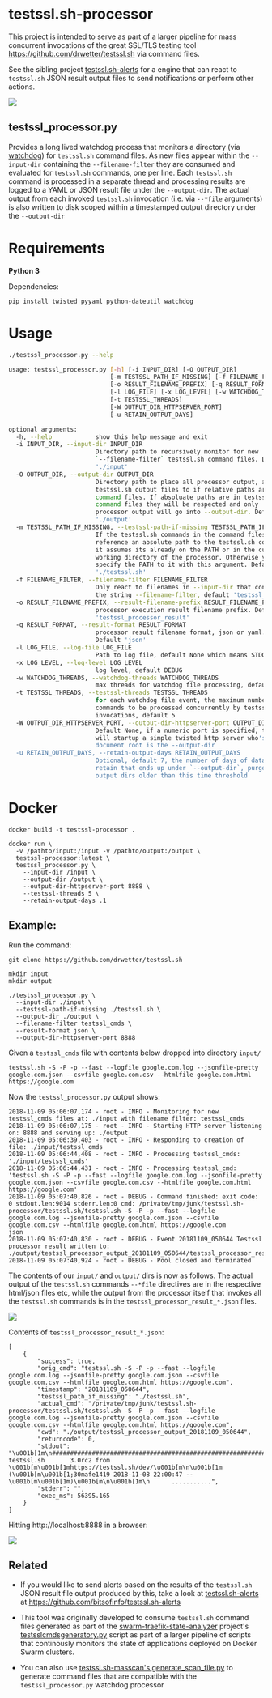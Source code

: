 # testssl.sh-processor

This project is intended to serve as part of a larger pipeline for mass concurrent invocations of the great SSL/TLS
testing tool https://github.com/drwetter/testssl.sh via command files.

See the sibling project [testssl.sh-alerts](https://github.com/bitsofinfo/testssl.sh-alerts) for a engine that can react to `testssl.sh` JSON result output files to send notifications or perform other actions.

![](docs/diag1.png)

## testssl_processor.py

Provides a long lived watchdog process that monitors a directory (via [watchdog](https://github.com/gorakhargosh/watchdog))
for `testssl.sh` command files. As new files appear within the `--input-dir` containing the `--filename-filter`
they are consumed and evaluated for `testssl.sh` commands, one per line. Each `testssl.sh` command is processed in a separate thread and processing results are logged to a YAML or JSON result file under the `--output-dir`. The actual output from each invoked `testssl.sh` invocation (i.e. via `--*file` arguments) is also written to disk scoped within a timestamped output directory under the `--output-dir`

# Requirements

**Python 3**

Dependencies:
```
pip install twisted pyyaml python-dateutil watchdog
```

# Usage

```bash
./testssl_processor.py --help                                                                                       

usage: testssl_processor.py [-h] [-i INPUT_DIR] [-O OUTPUT_DIR]
                            [-m TESTSSL_PATH_IF_MISSING] [-f FILENAME_FILTER]
                            [-o RESULT_FILENAME_PREFIX] [-q RESULT_FORMAT]
                            [-l LOG_FILE] [-x LOG_LEVEL] [-w WATCHDOG_THREADS]
                            [-t TESTSSL_THREADS]
                            [-W OUTPUT_DIR_HTTPSERVER_PORT]
                            [-u RETAIN_OUTPUT_DAYS]

optional arguments:
  -h, --help            show this help message and exit
  -i INPUT_DIR, --input-dir INPUT_DIR
                        Directory path to recursively monitor for new
                        `--filename-filter` testssl.sh command files. Default
                        './input'
  -O OUTPUT_DIR, --output-dir OUTPUT_DIR
                        Directory path to place all processor output, and
                        testssl.sh output files to if relative paths are in
                        command files. If absoluate paths are in testssl.sh
                        command files they will be respected and only
                        processor output will go into --output-dir. Default
                        './output'
  -m TESTSSL_PATH_IF_MISSING, --testssl-path-if-missing TESTSSL_PATH_IF_MISSING
                        If the testssl.sh commands in the command files do not
                        reference an absolute path to the testssl.sh command,
                        it assumes its already on the PATH or in the current
                        working directory of the processor. Otherwise you can
                        specify the PATH to it with this argument. Default
                        './testssl.sh'
  -f FILENAME_FILTER, --filename-filter FILENAME_FILTER
                        Only react to filenames in --input-dir that contain
                        the string --filename-filter, default 'testssl_cmds'
  -o RESULT_FILENAME_PREFIX, --result-filename-prefix RESULT_FILENAME_PREFIX
                        processor execution result filename prefix. Default
                        'testssl_processor_result'
  -q RESULT_FORMAT, --result-format RESULT_FORMAT
                        processor result filename format, json or yaml.
                        Default 'json'
  -l LOG_FILE, --log-file LOG_FILE
                        Path to log file, default None which means STDOUT
  -x LOG_LEVEL, --log-level LOG_LEVEL
                        log level, default DEBUG
  -w WATCHDOG_THREADS, --watchdog-threads WATCHDOG_THREADS
                        max threads for watchdog file processing, default 1
  -t TESTSSL_THREADS, --testssl-threads TESTSSL_THREADS
                        for each watchdog file event, the maximum number of
                        commands to be processed concurrently by testssl.sh
                        invocations, default 5
  -W OUTPUT_DIR_HTTPSERVER_PORT, --output-dir-httpserver-port OUTPUT_DIR_HTTPSERVER_PORT
                        Default None, if a numeric port is specified, this
                        will startup a simple twisted http server who's
                        document root is the --output-dir
  -u RETAIN_OUTPUT_DAYS, --retain-output-days RETAIN_OUTPUT_DAYS
                        Optional, default 7, the number of days of data to
                        retain that ends up under `--output-dir`, purges
                        output dirs older than this time threshold
```

# Docker
```
docker build -t testssl-processor .

docker run \
  -v /pathto/input:/input -v /pathto/output:/output \
  testssl-processor:latest \
  testssl_processor.py \
    --input-dir /input \
    --output-dir /output \
    --output-dir-httpserver-port 8888 \
    --testssl-threads 5 \
    --retain-output-days .1
```

## Example:

Run the command:
```
git clone https://github.com/drwetter/testssl.sh

mkdir input
mkdir output

./testssl_processor.py \
  --input-dir ./input \
  --testssl-path-if-missing ./testssl.sh \
  --output-dir ./output \
  --filename-filter testssl_cmds \
  --result-format json \
  --output-dir-httpserver-port 8888
```

Given a `testssl_cmds` file with contents below dropped into directory `input/`

```
testssl.sh -S -P -p --fast --logfile google.com.log --jsonfile-pretty google.com.json --csvfile google.com.csv --htmlfile google.com.html https://google.com
```

Now the `testssl_processor.py` output shows:

```
2018-11-09 05:06:07,174 - root - INFO - Monitoring for new testssl_cmds files at: ./input with filename filter: testssl_cmds
2018-11-09 05:06:07,175 - root - INFO - Starting HTTP server listening on: 8888 and serving up: ./output
2018-11-09 05:06:39,403 - root - INFO - Responding to creation of file: ./input/testssl_cmds
2018-11-09 05:06:44,408 - root - INFO - Processing testssl_cmds: './input/testssl_cmds'
2018-11-09 05:06:44,431 - root - INFO - Processing testssl_cmd: 'testssl.sh -S -P -p --fast --logfile google.com.log --jsonfile-pretty google.com.json --csvfile google.com.csv --htmlfile google.com.html https://google.com'
2018-11-09 05:07:40,826 - root - DEBUG - Command finished: exit code: 0 stdout.len:9014 stderr.len:0 cmd: /private/tmp/junk/testssl.sh-processor/testssl.sh/testssl.sh -S -P -p --fast --logfile google.com.log --jsonfile-pretty google.com.json --csvfile google.com.csv --htmlfile google.com.html https://google.com
json
2018-11-09 05:07:40,830 - root - DEBUG - Event 20181109_050644 Testssl processor result written to: ./output/testssl_processor_output_20181109_050644/testssl_processor_result_20181109_050644.json
2018-11-09 05:07:40,924 - root - DEBUG - Pool closed and terminated
```

The contents of our `input/` and `output/` dirs is now as follows.
The actual output of the `testssl.sh` commands `--*file` directives are in the respective html/json files etc, while the output from the processor itself that invokes all the `testssl.sh` commands is in the `testssl_processor_result_*.json` files.

![](docs/dirs.png)

Contents of `testssl_processor_result_*.json`:

```
[
    {
        "success": true,
        "orig_cmd": "testssl.sh -S -P -p --fast --logfile google.com.log --jsonfile-pretty google.com.json --csvfile google.com.csv --htmlfile google.com.html https://google.com",
        "timestamp": "20181109_050644",
        "testssl_path_if_missing": "./testssl.sh",
        "actual_cmd": "/private/tmp/junk/testssl.sh-processor/testssl.sh/testssl.sh -S -P -p --fast --logfile google.com.log --jsonfile-pretty google.com.json --csvfile google.com.csv --htmlfile google.com.html https://google.com",
        "cwd": "./output/testssl_processor_output_20181109_050644",
        "returncode": 0,
        "stdout": "\u001b[1m\n###########################################################\n    testssl.sh       3.0rc2 from \u001b[m\u001b[1mhttps://testssl.sh/dev/\u001b[m\n\u001b[1m    (\u001b[m\u001b[1;30mafe1419 2018-11-08 22:00:47 -- \u001b[m\u001b[1m)\u001b[m\n\u001b[1m\n      ...........",
        "stderr": "",
        "exec_ms": 56395.165
    }
]
```

Hitting http://localhost:8888 in a browser:

![](docs/httpd.png)

## Related

* If you would like to send alerts based on the results of the `testssl.sh` JSON result file output produced by this, take a look at [testssl.sh-alerts](https://github.com/bitsofinfo/testssl.sh-alerts) at https://github.com/bitsofinfo/testssl.sh-alerts

* This tool was originally developed to consume `testssl.sh` command files generated as part of the [swarm-traefik-state-analyzer](https://github.com/bitsofinfo/swarm-traefik-state-analyzer/blob/master/docs/tlsssltools.md) project's [testsslcmdsgeneratory.py](https://github.com/bitsofinfo/swarm-traefik-state-analyzer/blob/master/docs/tlsssltools.md) script as part of a larger pipeline of scripts that continously monitors the state of applications deployed on Docker Swarm clusters.

* You can also use [testssl.sh-masscan's generate_scan_file.py](https://github.com/TKCERT/testssl.sh-masscan/blob/master/generate_scan_file.py) to generate command files that are compatible with the `testssl_processor.py` watchdog processor
